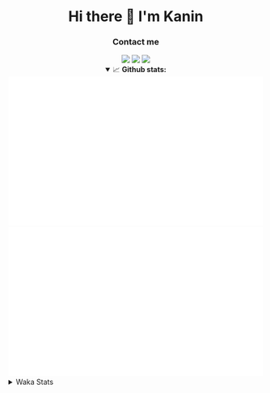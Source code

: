 <div align="center">
 <h1>Hi there 👋 I'm Kanin</h1>
 <h3>Contact me</h3>
 <a href="mailto:im@kanin.dev"><img src="https://img.shields.io/badge/gmail-%23D14836.svg?&style=for-the-badge&logo=gmail&logoColor=white"/></a>
 <a href="https://twitter.com/KaninDev"><img src="https://img.shields.io/badge/twitter-%231DA1F2.svg?&style=for-the-badge&logo=twitter&logoColor=white"/></a>
 <a href="https://www.linkedin.com/in/KaninDev"><img src="https://img.shields.io/badge/linkedin-%230077B5.svg?&style=for-the-badge&logo=linkedin&logoColor=white"/></a>
<details open>
  <summary>📈 <b>Github stats:</b></summary>
  <img src="https://github.com/Kanin/Kanin/blob/master/scripts/GitHubStats/generated/overview.svg"/>
  <img src="https://github.com/Kanin/Kanin/blob/master/scripts/GitHubStats/generated/languages.svg"/>
</details>
</div>

<details>
 <summary>Waka Stats</summary>

<!--START_SECTION:waka-->
![Code Time](http://img.shields.io/badge/Code%20Time-1%2C901%20hrs%2029%20mins-blue)

![Profile Views](http://img.shields.io/badge/Profile%20Views-1-blue)

![Lines of code](https://img.shields.io/badge/From%20Hello%20World%20I%27ve%20Written-27%20Thousand%20lines%20of%20code-blue)

**🐱 My GitHub Data** 

> 🏆 40 Contributions in the Year 2023
 > 
> 📦 97.3 kB Used in GitHub's Storage 
 > 
> 🚫 Not Opted to Hire
 > 
> 📜 18 Public Repositories 
 > 
> 🔑 10 Private Repositories  
 > 
**I'm a Night 🦉** 

```text
🌞 Morning    63 commits     ████░░░░░░░░░░░░░░░░░░░░░   16.62% 
🌆 Daytime    53 commits     ███░░░░░░░░░░░░░░░░░░░░░░   13.98% 
🌃 Evening    116 commits    ███████░░░░░░░░░░░░░░░░░░   30.61% 
🌙 Night      147 commits    █████████░░░░░░░░░░░░░░░░   38.79%

```
📅 **I'm Most Productive on Sunday** 

```text
Monday       50 commits     ███░░░░░░░░░░░░░░░░░░░░░░   13.19% 
Tuesday      30 commits     ██░░░░░░░░░░░░░░░░░░░░░░░   7.92% 
Wednesday    44 commits     ███░░░░░░░░░░░░░░░░░░░░░░   11.61% 
Thursday     52 commits     ███░░░░░░░░░░░░░░░░░░░░░░   13.72% 
Friday       32 commits     ██░░░░░░░░░░░░░░░░░░░░░░░   8.44% 
Saturday     49 commits     ███░░░░░░░░░░░░░░░░░░░░░░   12.93% 
Sunday       122 commits    ████████░░░░░░░░░░░░░░░░░   32.19%

```


📊 **This Week I Spent My Time On** 

```text
⌚︎ Time Zone: America/New_York

💬 Programming Languages: 
Python                   9 hrs 54 mins       ████████████████████████░   97.13% 
Text                     13 mins             ░░░░░░░░░░░░░░░░░░░░░░░░░   2.25% 
Log File                 1 min               ░░░░░░░░░░░░░░░░░░░░░░░░░   0.18% 
.env file                1 min               ░░░░░░░░░░░░░░░░░░░░░░░░░   0.17% 
virtualenv               0 secs              ░░░░░░░░░░░░░░░░░░░░░░░░░   0.11%

🔥 Editors: 
PyCharm                  10 hrs 12 mins      █████████████████████████   100.0%

🐱‍💻 Projects: 
BB-CommunityBot          4 hrs 56 mins       ████████████░░░░░░░░░░░░░   48.38% 
VoiceSphere              3 hrs               ███████░░░░░░░░░░░░░░░░░░   29.43% 
MediaUploader            2 hrs 15 mins       █████░░░░░░░░░░░░░░░░░░░░   22.19% 
Unknown Project          0 secs              ░░░░░░░░░░░░░░░░░░░░░░░░░   0.0%

💻 Operating System: 
Windows                  10 hrs 12 mins      █████████████████████████   100.0%

```

**I Mostly Code in Python** 

```text
Python                   25 repos            ██████████████████░░░░░░░   73.53% 
JavaScript               3 repos             ██░░░░░░░░░░░░░░░░░░░░░░░   8.82% 
Java                     3 repos             ██░░░░░░░░░░░░░░░░░░░░░░░   8.82% 
Kotlin                   2 repos             █░░░░░░░░░░░░░░░░░░░░░░░░   5.88% 
HTML                     1 repo              ░░░░░░░░░░░░░░░░░░░░░░░░░   2.94%

```


**Timeline**

![Chart not found](https://raw.githubusercontent.com/Kanin/Kanin/master/charts/bar_graph.png) 


 Last Updated on 04/02/2023 15:05:49 UTC
<!--END_SECTION:waka-->
</details>
